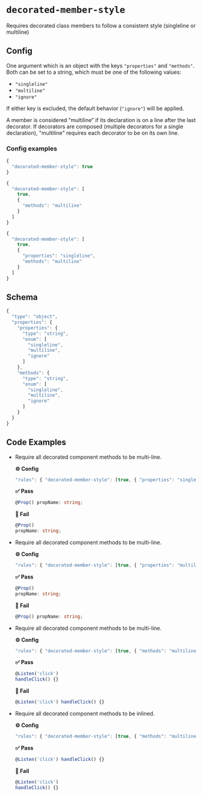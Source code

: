 
# `decorated-member-style`

Requires decorated class members to follow a consistent style (singleline or multiline)

## Config

One argument which is an object with the keys `"properties"` and `"methods"`. Both can be set to a string, which must be one of the following values:
- `"singleline"`
- `"multiline"`
- `"ignore"`

If either key is excluded, the default behavior (`"ignore"`) will be applied.

A member is considered “multiline” if its declaration is on a line after the last decorator. If decorators are composed (multiple decorators for a single declaration), "multiline" requires each decorator to be on its own line.
        

### Config examples
```ts
{
  "decorated-member-style": true
}
```
```ts
{
  "decorated-member-style": [
    true,
    {
      "methods": "multiline"
    }
  ]
}
```
```ts
{
  "decorated-member-style": [
    true,
    {
      "properties": "singleline",
      "methods": "multiline"
    }
  ]
}
```

## Schema
```ts
{
  "type": "object",
  "properties": {
    "properties": {
      "type": "string",
      "enum": [
        "singleline",
        "multiline",
        "ignore"
      ]
    },
    "methods": {
      "type": "string",
      "enum": [
        "singleline",
        "multiline",
        "ignore"
      ]
    }
  }
}
```

## Code Examples
- Require all decorated component methods to be multi-line.
    
    **⚙️ Config**
    ```ts
    "rules": { "decorated-member-style": [true, { "properties": "singleline" }] }
    ```
    
    **✅ Pass**
    ```ts
    @Prop() propName: string;
    ```
    
    **🚫 Fail**
    ```ts
    @Prop()
    propName: string;
    ```
- Require all decorated component methods to be multi-line.
    
    **⚙️ Config**
    ```ts
    "rules": { "decorated-member-style": [true, { "properties": "multiline" }] }
    ```
    
    **✅ Pass**
    ```ts
    @Prop()
    propName: string;
    ```
    
    **🚫 Fail**
    ```ts
    @Prop() propName: string;
    ```
- Require all decorated component methods to be multi-line.
    
    **⚙️ Config**
    ```ts
    "rules": { "decorated-member-style": [true, { "methods": "multiline" }] }
    ```
    
    **✅ Pass**
    ```ts
    @Listen('click')
    handleClick() {}
    ```
    
    **🚫 Fail**
    ```ts
    @Listen('click') handleClick() {}
    ```
- Require all decorated component methods to be inlined.
    
    **⚙️ Config**
    ```ts
    "rules": { "decorated-member-style": [true, { "methods": "multiline" }] }
    ```
    
    **✅ Pass**
    ```ts
    @Listen('click') handleClick() {}
    ```
    
    **🚫 Fail**
    ```ts
    @Listen('click')
    handleClick() {}
    ```